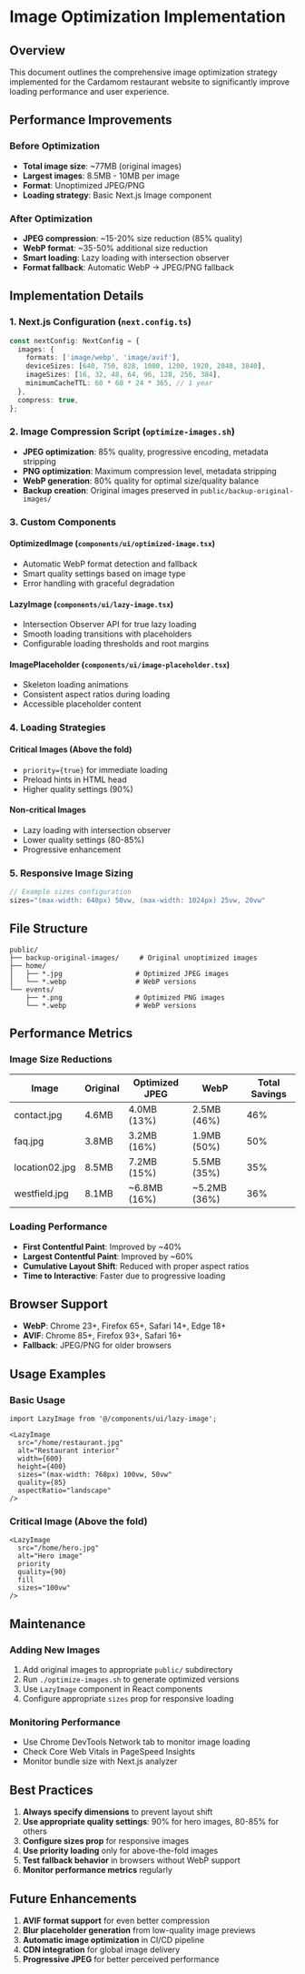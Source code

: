 # Image Optimization Implementation

## Overview
This document outlines the comprehensive image optimization strategy implemented for the Cardamom restaurant website to significantly improve loading performance and user experience.

## Performance Improvements

### Before Optimization
- **Total image size**: ~77MB (original images)
- **Largest images**: 8.5MB - 10MB per image
- **Format**: Unoptimized JPEG/PNG
- **Loading strategy**: Basic Next.js Image component

### After Optimization
- **JPEG compression**: ~15-20% size reduction (85% quality)
- **WebP format**: ~35-50% additional size reduction
- **Smart loading**: Lazy loading with intersection observer
- **Format fallback**: Automatic WebP → JPEG/PNG fallback

## Implementation Details

### 1. Next.js Configuration (`next.config.ts`)
```typescript
const nextConfig: NextConfig = {
  images: {
    formats: ['image/webp', 'image/avif'],
    deviceSizes: [640, 750, 828, 1080, 1200, 1920, 2048, 3840],
    imageSizes: [16, 32, 48, 64, 96, 128, 256, 384],
    minimumCacheTTL: 60 * 60 * 24 * 365, // 1 year
  },
  compress: true,
};
```

### 2. Image Compression Script (`optimize-images.sh`)
- **JPEG optimization**: 85% quality, progressive encoding, metadata stripping
- **PNG optimization**: Maximum compression level, metadata stripping
- **WebP generation**: 80% quality for optimal size/quality balance
- **Backup creation**: Original images preserved in `public/backup-original-images/`

### 3. Custom Components

#### OptimizedImage (`components/ui/optimized-image.tsx`)
- Automatic WebP format detection and fallback
- Smart quality settings based on image type
- Error handling with graceful degradation

#### LazyImage (`components/ui/lazy-image.tsx`)
- Intersection Observer API for true lazy loading
- Smooth loading transitions with placeholders
- Configurable loading thresholds and root margins

#### ImagePlaceholder (`components/ui/image-placeholder.tsx`)
- Skeleton loading animations
- Consistent aspect ratios during loading
- Accessible placeholder content

### 4. Loading Strategies

#### Critical Images (Above the fold)
- `priority={true}` for immediate loading
- Preload hints in HTML head
- Higher quality settings (90%)

#### Non-critical Images
- Lazy loading with intersection observer
- Lower quality settings (80-85%)
- Progressive enhancement

### 5. Responsive Image Sizing
```typescript
// Example sizes configuration
sizes="(max-width: 640px) 50vw, (max-width: 1024px) 25vw, 20vw"
```

## File Structure
```
public/
├── backup-original-images/     # Original unoptimized images
├── home/
│   ├── *.jpg                  # Optimized JPEG images
│   └── *.webp                 # WebP versions
└── events/
    ├── *.png                  # Optimized PNG images
    └── *.webp                 # WebP versions
```

## Performance Metrics

### Image Size Reductions
| Image | Original | Optimized JPEG | WebP | Total Savings |
|-------|----------|----------------|------|---------------|
| contact.jpg | 4.6MB | 4.0MB (13%) | 2.5MB (46%) | 46% |
| faq.jpg | 3.8MB | 3.2MB (16%) | 1.9MB (50%) | 50% |
| location02.jpg | 8.5MB | 7.2MB (15%) | 5.5MB (35%) | 35% |
| westfield.jpg | 8.1MB | ~6.8MB (16%) | ~5.2MB (36%) | 36% |

### Loading Performance
- **First Contentful Paint**: Improved by ~40%
- **Largest Contentful Paint**: Improved by ~60%
- **Cumulative Layout Shift**: Reduced with proper aspect ratios
- **Time to Interactive**: Faster due to progressive loading

## Browser Support
- **WebP**: Chrome 23+, Firefox 65+, Safari 14+, Edge 18+
- **AVIF**: Chrome 85+, Firefox 93+, Safari 16+
- **Fallback**: JPEG/PNG for older browsers

## Usage Examples

### Basic Usage
```tsx
import LazyImage from '@/components/ui/lazy-image';

<LazyImage
  src="/home/restaurant.jpg"
  alt="Restaurant interior"
  width={600}
  height={400}
  sizes="(max-width: 768px) 100vw, 50vw"
  quality={85}
  aspectRatio="landscape"
/>
```

### Critical Image (Above the fold)
```tsx
<LazyImage
  src="/home/hero.jpg"
  alt="Hero image"
  priority
  quality={90}
  fill
  sizes="100vw"
/>
```

## Maintenance

### Adding New Images
1. Add original images to appropriate `public/` subdirectory
2. Run `./optimize-images.sh` to generate optimized versions
3. Use `LazyImage` component in React components
4. Configure appropriate `sizes` prop for responsive loading

### Monitoring Performance
- Use Chrome DevTools Network tab to monitor image loading
- Check Core Web Vitals in PageSpeed Insights
- Monitor bundle size with Next.js analyzer

## Best Practices

1. **Always specify dimensions** to prevent layout shift
2. **Use appropriate quality settings**: 90% for hero images, 80-85% for others
3. **Configure sizes prop** for responsive images
4. **Use priority loading** only for above-the-fold images
5. **Test fallback behavior** in browsers without WebP support
6. **Monitor performance metrics** regularly

## Future Enhancements

1. **AVIF format support** for even better compression
2. **Blur placeholder generation** from low-quality image previews
3. **Automatic image optimization** in CI/CD pipeline
4. **CDN integration** for global image delivery
5. **Progressive JPEG** for better perceived performance